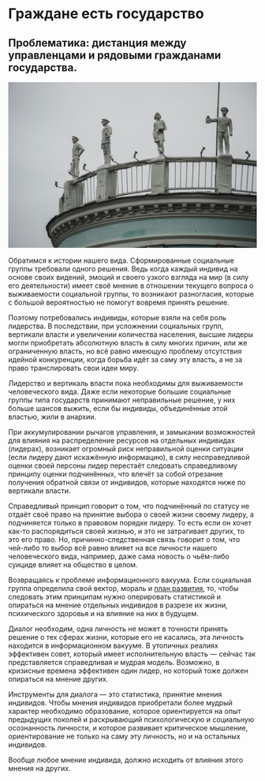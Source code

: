 Граждане есть государство
=
Проблематика: дистанция между управленцами и рядовыми гражданами государства.
-
![Nizhny Novgorod, Russia, by Pavel Neznanov](./art-images/grazhdane-est-gosudarstvo-by-pavel-neznanov.jpg)

Обратимся к истории нашего вида. Сформированные социальные группы требовали одного решения. Ведь когда каждый индивид на основе своих видений, эмоций и своего узкого взгляда на мир (в силу его деятельности) имеет своё мнение в отношении текущего вопроса о выживаемости социальной группы, то возникают разногласия, которые с большой вероятностью не помогут вовремя принять решение.

Поэтому потребовались индивиды, которые взяли на себя роль лидерства. 
В последствии, при усложнении социальных групп, вертикали власти и увеличении количества населения, высшие лидеры могли приобретать абсолютную власть в силу многих причин, или же ограниченную власть, но всё равно имеющую проблему отсутствия идейной конкуренции, когда борьба идёт за саму эту власть, а не за право транслировать свои идеи миру.

Лидерство и вертикаль власти пока необходимы для выживаемости человеческого вида. Даже если некоторые большие социальные группы типа государств принимают неправильные решение, у них больше шансов выжить, если бы индивиды, объединённые этой властью, жили в анархии.

При аккумулировании рычагов управления, и замыкании возможностей для влияния на распределение ресурсов на отдельных индивидах (лидерах), возникает огромный риск неправильной оценки ситуации (если лидеру дают искажённую информацию), в силу несправедливой оценки своей персоны лидер перестаёт следовать справедливому принципу оценки подчинённых, что влечёт за собой отрезание получения обратной связи от индивидов, которые находятся ниже по вертикали власти. 

Справедливый принцип говорит о том, что подчинённый по статусу не отдаёт своё право на принятие выбора о своей жизни своему лидеру, а подчиняется только в правовом порядке лидеру. То есть если он хочет как-то распорядиться своей жизнью, и это не затрагивает других, то это его право. Но, причинно-следственная связь говорит о том, что чей-либо то выбор всё равно влияет на все личности нашего человеческого вида, например, даже сама новость о чьём-либо суициде влияет на общество в целом.

Возвращаясь к проблеме информационного вакуума. Если социальная группа определила свой вектор, мораль и [план развития](./gosudarstvo-kak-brend), то, чтобы следовать этим принципам нужно оперировать статистикой и опираться на мнение отдельных индивидов в разрезе их жизни, психического здоровья и на влияние на них в будущем.

Диалог необходим, одна личность не может в точности принять решение о тех сферах жизни, которые его не касались, эта личность находится в информационном вакууме. В утопичных реалиях эффективен совет, который имеет исполнительную власть — сейчас так представляется справедливая и мудрая модель. Возможно, в кризисные времена эффективен один лидер, но который тоже должен опираться на мнение других.

Инструменты для диалога — это статистика, принятие мнения индивидов. Чтобы мнения индивидов приобретали более мудрый характер необходимо образование, которое ориентируется на опыт предыдущих поколей и раскрывающий психологическую и социальную осознанность личности, и которое развивает критическое мышление, ориентирование не только на саму эту личность, но и на остальных индивидов.

Вообще любое мнение индивида, должно исходить от влияния этого мнения на других.